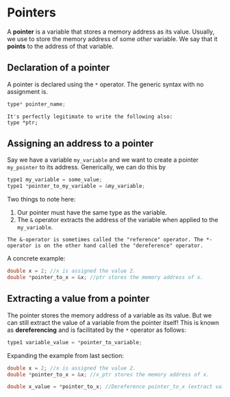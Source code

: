 # Pointers

A **pointer** is a variable that stores a memory address as its value. Usually, we use to store the memory address of some *other* variable. We say that it **points** to the address of that variable.

## Declaration of a pointer

A pointer is declared using the `*` operator. The generic syntax with no assignment is.

```c++
type* pointer_name;
```

```{note}
It's perfectly legitimate to write the following also:
type *ptr;
```

## Assigning an address to a pointer

Say we have a variable `my_variable` and we want to create a pointer `my_pointer` to its address. Generically, we can do this by

```c++
type1 my_variable = some_value;
type1 *pointer_to_my_variable = &my_variable;
```

Two things to note here:
1. Our pointer must have the same type as the variable.
2. The `&` operator extracts the address of the variable when applied to the `my_variable`.

```{note}
The &-operator is sometimes called the "reference" operator. The *-operator is on the other hand called the "dereference" operator.
```

A concrete example:

```c++
double x = 2; //x is assigned the value 2.
double *pointer_to_x = &x; //ptr stores the memory address of x.
```

## Extracting a value from a pointer

The pointer stores the memory address of a variable as its value. But we can still extract the value of a variable from the pointer itself! This is known as **dereferencing** and is facilitated by the `*` operator as follows:

```c++
type1 variable_value = *pointer_to_variable;
```

Expanding the example from last section:

```c++
double x = 2; //x is assigned the value 2.
double *pointer_to_x = &x; //x_ptr stores the memory address of x.

double x_value = *pointer_to_x; //Dereference pointer_to_x (extract value of x).
```

